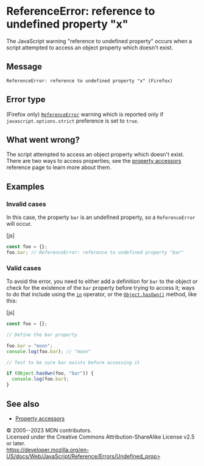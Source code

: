 ReferenceError: reference to undefined property \"x\"
=====================================================

 
The JavaScript warning \"reference to undefined property\" occurs when a
script attempted to access an object property which doesn\'t exist.


 
Message
-------

 
```text
ReferenceError: reference to undefined property "x" (Firefox)
```



 
Error type 
----------

 
(Firefox only) [`ReferenceError`](../global_objects/referenceerror)
warning which is reported only if `javascript.options.strict` preference
is set to `true`.



 
What went wrong? 
----------------

 
The script attempted to access an object property which doesn\'t exist.
There are two ways to access properties; see the [property
accessors](../operators/property_accessors) reference page to learn more
about them.



 
Examples
--------


 
### Invalid cases 

 
In this case, the property `bar` is an undefined property, so a
`ReferenceError` will occur.

 
 
[js]


```js
const foo = {};
foo.bar; // ReferenceError: reference to undefined property "bar"
```




 
### Valid cases 

 
To avoid the error, you need to either add a definition for `bar` to the
object or check for the existence of the `bar` property before trying to
access it; ways to do that include using the [`in`](../operators/in)
operator, or the [`Object.hasOwn()`](../global_objects/object/hasown)
method, like this:

 
 
[js]


```js
const foo = {};

// Define the bar property

foo.bar = "moon";
console.log(foo.bar); // "moon"

// Test to be sure bar exists before accessing it

if (Object.hasOwn(foo, "bar")) {
  console.log(foo.bar);
}
```




 
See also 
--------

 
-   [Property accessors](../operators/property_accessors)



 
© 2005--2023 MDN contributors.\
Licensed under the Creative Commons Attribution-ShareAlike License v2.5
or later.\
https://developer.mozilla.org/en-US/docs/Web/JavaScript/Reference/Errors/Undefined_prop>

